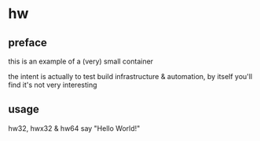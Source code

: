 hw
==

preface
-------

this is an example of a (very) small container

the intent is actually to test build infrastructure & automation, by
itself you'll find it's not very interesting

usage
-----

hw32, hwx32 & hw64 say "Hello World!"
